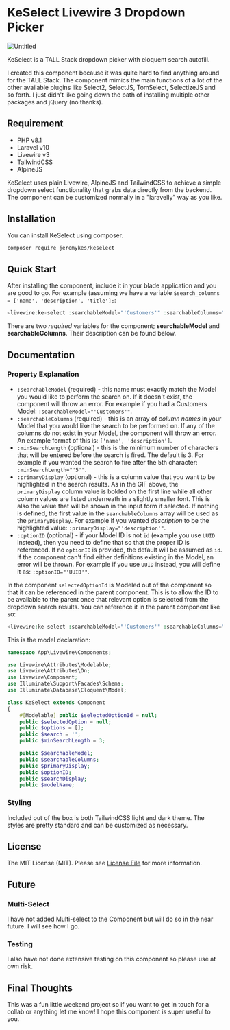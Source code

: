 # KeSelect Livewire 3 Dropdown Picker

![Untitled](https://github.com/user-attachments/assets/5d3abf64-997d-4947-9df6-723f04196fa4)


KeSelect is a TALL Stack dropdown picker with eloquent search autofill.

I created this component because it was quite hard to find anything around for the TALL Stack. The component mimics the main functions of a lot of the other available plugins like Select2, SelectJS, TomSelect, SelectizeJS and so forth. I just didn't like going down the path of installing multiple other packages and jQuery (no thanks).

## Requirement

- PHP v8.1
- Laravel v10
- Livewire v3
- TailwindCSS
- AlpineJS

KeSelect uses plain Livewire, AlpineJS and TailwindCSS to achieve a simple dropdown select functionality that grabs data directly from the backend. The component can be customized normally in a "laravelly" way as you like.

## Installation

You can install KeSelect using composer.

```bash
composer require jeremykes/keselect
```

## Quick Start

After installing the component, include it in your blade application and you are good to go. For example (assuming we have a variable ```$search_columns = ['name', 'description', 'title'];```:

```php
<livewire:ke-select :searchableModel="'Customers'" :searchableColumns="$search_columns" />
```
There are two *required* variables for the component; **searchableModel** and **searchableColumns**. Their description can be found below.

## Documentation

### Property Explanation
- ```:searchableModel``` (required) - this name must exactly match the Model you would like to perform the search on. If it doesn't exist, the component will throw an error.  For example if you had a Customers Model: ```:searchableModel="'Customers'"```.
- ```:searchableColumns``` (required) - this is an array of *column names* in your Model that you would like the search to be performed on. If any of the columns do not exist in your Model, the component will throw an error. An example format of this is: ```['name', 'description']```.
- ```:minSearchLength``` (optional) - this is the minimum number of characters that will be entered before the search is fired. The default is 3. For example if you wanted the search to fire after the 5th character: ```:minSearchLength="'5'"```.
- ```:primaryDisplay``` (optional) - this is a column value that you want to be highlighted in the search results. As in the GIF above, the ```primaryDisplay``` column value is bolded on the first line while all other column values are listed underneath in a slightly smaller font. This is also the value that will be shown in the input form if selected. If nothing is defined, the first value in the ```searchableColumns``` array will be used as the ```primaryDisplay```. For example if you wanted *description* to be the highlighted value: ```:primaryDisplay="'description'"```.
- ```:optionID``` (optional) - if your Model ID is not ```id``` (example you use ```UUID``` instead), then you need to define that so that the proper ID is referenced. If no ```optionID``` is provided, the default will be assumed as ```id```. If the component can't find either definitions existing in the Model, an error will be thrown. For example if you use ```UUID``` instead, you will define it as: ```:optionID="'UUID'"```.

In the component ```selectedOptionId``` is Modeled out of the component so that it can be referenced in the parent component. This is to allow the ID to be available to the parent once that relevant option is selected from the dropdown search results. You can reference it in the parent component like so:

```php
<livewire:ke-select :searchableModel="'Customers'" :searchableColumns="$search_columns" wire:model.live="selectedCustomerId" />
```

This is the model declaration:
```php
namespace App\Livewire\Components;

use Livewire\Attributes\Modelable;
use Livewire\Attributes\On;
use Livewire\Component;
use Illuminate\Support\Facades\Schema;
use Illuminate\Database\Eloquent\Model;

class KeSelect extends Component
{
    #[Modelable] public $selectedOptionId = null;
    public $selectedOption = null;
    public $options = [];
    public $search = '';
    public $minSearchLength = 3;

    public $searchableModel;
    public $searchableColumns;
    public $primaryDisplay;
    public $optionID;
    public $searchDisplay;
    public $modelName;

```

### Styling

Included out of the box is both TailwindCSS light and dark theme. The styles are pretty standard and can be customized as necessary.

## License

The MIT License (MIT). Please see [License File](LICENSE.md) for more information.

## Future

### Multi-Select

I have not added Multi-select to the Component but will do so in the near future. I will see how I go.

### Testing

I also have not done extensive testing on this component so please use at own risk.

## Final Thoughts

This was a fun little weekend project so if you want to get in touch for a collab or anything let me know!  I hope this component is super useful to you.


